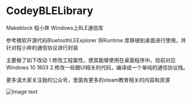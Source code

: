 # CodeyBLELibrary
Makeblock 程小奔 Windows上BLE通信库

参考微软开源代码BluetoothLEExplorer 将Runtime 库移植到桌面进行使用，并针对程小奔的通信协议进行封装

主要做了如下改动
1.修改工程属性，使其能够使用在桌面程序中。目前对应Windows 10 1803
2.修改一些跟UI相关的代码，编译成一个单纯的通信协议栈。


更多请大家关注我的公众号，里面有更多的steam教育相关的内容和资源

![Image text](https://raw.githubusercontent.com/yifengling0/CodeyBLELibrary/master/images/codemagic_qrcode.jpg)



